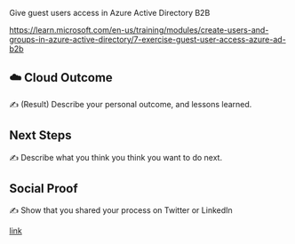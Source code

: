 Give guest users access in Azure Active Directory B2B


https://learn.microsoft.com/en-us/training/modules/create-users-and-groups-in-azure-active-directory/7-exercise-guest-user-access-azure-ad-b2b




## ☁️ Cloud Outcome

✍️ (Result) Describe your personal outcome, and lessons learned.

## Next Steps

✍️ Describe what you think you think you want to do next.

## Social Proof

✍️ Show that you shared your process on Twitter or LinkedIn

[link](link)
